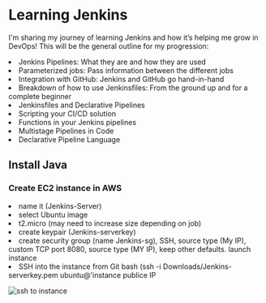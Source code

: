 # Learning Jenkins
I'm sharing my journey of learning Jenkins and how it’s helping me grow in DevOps! This will be the general outline for my progression:
<li>Jenkins Pipelines: What they are and how they are used</li>
<li>Parameterized jobs: Pass information between the different jobs</li>
<li>Integration with GitHub: Jenkins and GitHub go hand-in-hand</li>
<li>Breakdown of how to use Jenkinsfiles: From the ground up and for a complete beginner</li>
<li>Jenkinsfiles and Declarative Pipelines</li>
<li>Scripting your CI/CD solution</li>
<li>Functions in your Jenkins pipelines</li>
<li>Multistage Pipelines in Code</li>
<li>Declarative Pipeline Language</li>

<h2>Install Java</h2>
<h3>Create EC2 instance in AWS</h3>

 <li>name it (Jenkins-Server)</li>
 <li>select Ubuntu image</li>
 <li>t2.micro (may need to increase size depending on job)</li>
 <li>create keypair (Jenkins-serverkey)</li>
 <li>create security group (name Jenkins-sg), SSH, source type (My IP), custom TCP port 8080, source type (MY IP), keep other defaults. launch instance</li>
 <li>SSH into the instance from Git bash (ssh -i Downloads/Jenkins-serverkey.pem ubuntu@'instance publice IP</li>
 
 ![ssh to instance](https://github.com/user-attachments/assets/e2ea096b-7234-4614-b6d1-66c92845a209)
